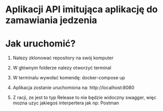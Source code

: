 # Aplikacji API imitująca aplikację do zamawiania jedzenia

# Jak uruchomić?

1. Nalezy zklonować repository na swój komputer

2. W głównym folderze nalezy otworzyć terminal

3. W terminalu wywołać komendę: docker-compose up

4. Aplikacja zostanie uruchomiona na: http://localhost:8080

5. Z racji, ze jest to typ Release to nie będzie widoczny swagger, więc mozna uzyc jakiegoś interpertera jak np: Postman